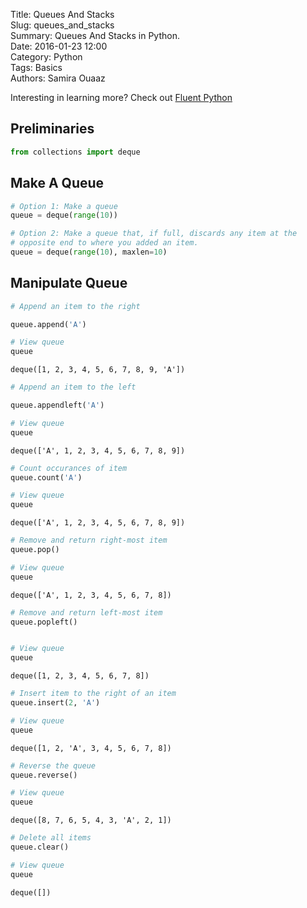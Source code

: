 Title: Queues And Stacks  
Slug: queues_and_stacks  
Summary: Queues And Stacks in Python.    
Date: 2016-01-23 12:00  
Category: Python  
Tags: Basics    
Authors: Samira Ouaaz  

Interesting in learning more? Check out [Fluent Python](http://amzn.to/2jYU506)

## Preliminaries


```python
from collections import deque
```

## Make A Queue


```python
# Option 1: Make a queue
queue = deque(range(10))

# Option 2: Make a queue that, if full, discards any item at the
# opposite end to where you added an item.
queue = deque(range(10), maxlen=10)
```

## Manipulate Queue


```python
# Append an item to the right

queue.append('A')

# View queue
queue
```




    deque([1, 2, 3, 4, 5, 6, 7, 8, 9, 'A'])




```python
# Append an item to the left

queue.appendleft('A')

# View queue
queue
```




    deque(['A', 1, 2, 3, 4, 5, 6, 7, 8, 9])




```python
# Count occurances of item
queue.count('A')

# View queue
queue
```




    deque(['A', 1, 2, 3, 4, 5, 6, 7, 8, 9])




```python
# Remove and return right-most item
queue.pop()

# View queue
queue
```




    deque(['A', 1, 2, 3, 4, 5, 6, 7, 8])




```python
# Remove and return left-most item
queue.popleft()


# View queue
queue
```




    deque([1, 2, 3, 4, 5, 6, 7, 8])




```python
# Insert item to the right of an item
queue.insert(2, 'A')

# View queue
queue
```




    deque([1, 2, 'A', 3, 4, 5, 6, 7, 8])




```python
# Reverse the queue
queue.reverse()

# View queue
queue
```




    deque([8, 7, 6, 5, 4, 3, 'A', 2, 1])




```python
# Delete all items
queue.clear()

# View queue
queue
```




    deque([])
